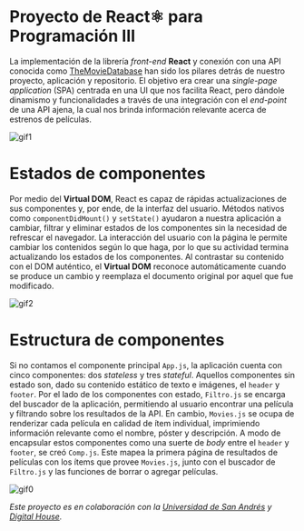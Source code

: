 # Proyecto de React⚛️ para Programación III

La implementación de la librería *front-end* **React** y conexión con una API conocida como [TheMovieDatabase](https://www.themoviedb.org) han sido los pilares detrás de nuestro proyecto, aplicación y repositorio. El objetivo era crear una *single-page application* (SPA) centrada en una UI que nos facilita React, pero dándole dinamismo y funcionalidades a través de una integración con el *end-point* de una API ajena, la cual nos brinda información relevante acerca de estrenos de películas.

![gif1](https://user-images.githubusercontent.com/63103853/151375939-76c014c8-00f3-4869-915c-5313a7a9be22.gif)

# Estados de componentes

Por medio del **Virtual DOM**, React es capaz de rápidas actualizaciones de sus componentes y, por ende, de la interfaz del usuario. Métodos nativos como `componentDidMount()` y `setState()` ayudaron a nuestra aplicación a cambiar, filtrar y eliminar estados de los componentes sin la necesidad de refrescar el navegador. La interacción del usuario con la página le permite cambiar los contenidos según lo que haga, por lo que su actividad termina actualizando los estados de los componentes. Al contrastar su contenido con el DOM auténtico, el **Virtual DOM** reconoce automáticamente cuando se produce un cambio y reemplaza el documento original por aquel que fue modificado.

![gif2](https://user-images.githubusercontent.com/63103853/151398639-88767d00-34d2-464b-beeb-87a4d52c1dbf.GIF)

# Estructura de componentes

Si no contamos el componente principal `App.js`, la aplicación cuenta con cinco componentes: dos *stateless* y tres *stateful*. Aquellos componentes sin estado son, dado su contenido estático de texto e imágenes, el `header` y `footer`. Por el lado de los componentes con estado, `Filtro.js` se encarga del buscador de la aplicación, permitiendo al usuario encontrar una película y filtrando sobre los resultados de la API. En cambio, `Movies.js` se ocupa de renderizar cada película en calidad de ítem individual, imprimiendo información relevante como el nombre, póster y descripción. A modo de encapsular estos componentes como una suerte de *body* entre el `header` y `footer`, se creó `Comp.js`. Este mapea la primera página de resultados de películas con los ítems que provee `Movies.js`, junto con el buscador de `Filtro.js` y las funciones de borrar o agregar películas.

![gif0](https://user-images.githubusercontent.com/63103853/151375906-c059abed-e6bb-4bf4-9d9f-2e16699b92b4.gif)

*Este proyecto es en colaboración con la [Universidad de San Andrés](https://udesa.edu.ar) y [Digital House](https://www.digitalhouse.com).*
